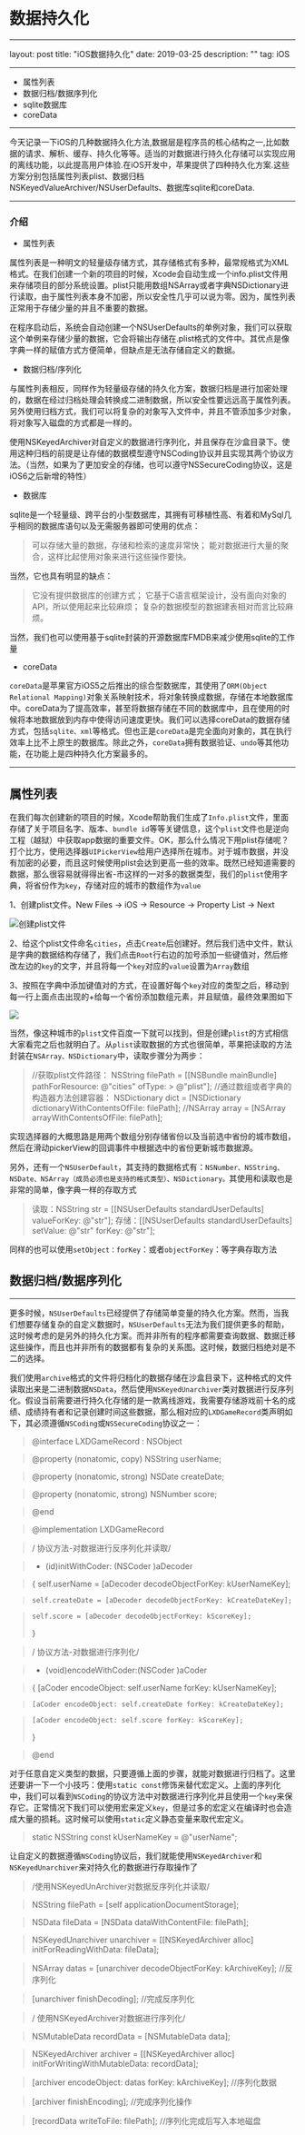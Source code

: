 # 数据持久化
---

layout: post
title: "iOS数据持久化"
date: 2019-03-25
description: ""
tag: iOS

---

 - 属性列表
 - 数据归档/数据序列化
 - sqlite数据库
 - coreData
 
----------
今天记录一下iOS的几种数据持久化方法,数据层是程序员的核心结构之一,比如数据的请求、解析、缓存、持久化等等。适当的对数据进行持久化存储可以实现应用的离线功能，以此提高用户体验.在iOS开发中，苹果提供了四种持久化方案.这些方案分别包括属性列表plist、数据归档NSKeyedValueArchiver/NSUserDefaults、数据库sqlite和coreData.

----------
### 介绍
- 属性列表

属性列表是一种明文的轻量级存储方式，其存储格式有多种，最常规格式为XML格式。在我们创建一个新的项目的时候，Xcode会自动生成一个info.plist文件用来存储项目的部分系统设置。plist只能用数组NSArray或者字典NSDictionary进行读取，由于属性列表本身不加密，所以安全性几乎可以说为零。因为，属性列表正常用于存储少量的并且不重要的数据。

在程序启动后，系统会自动创建一个NSUserDefaults的单例对象，我们可以获取这个单例来存储少量的数据，它会将输出存储在.plist格式的文件中。其优点是像字典一样的赋值方式方便简单，但缺点是无法存储自定义的数据。

 - 数据归档/序列化

与属性列表相反，同样作为轻量级存储的持久化方案，数据归档是进行加密处理的，数据在经过归档处理会转换成二进制数据，所以安全性要远远高于属性列表。另外使用归档方式，我们可以将复杂的对象写入文件中，并且不管添加多少对象，将对象写入磁盘的方式都是一样的。

使用NSKeyedArchiver对自定义的数据进行序列化，并且保存在沙盒目录下。使用这种归档的前提是让存储的数据模型遵守NSCoding协议并且实现其两个协议方法。（当然，如果为了更加安全的存储，也可以遵守NSSecureCoding协议，这是iOS6之后新增的特性）

 - 数据库
 
sqlite是一个轻量级、跨平台的小型数据库，其拥有可移植性高、有着和MySql几乎相同的数据库语句以及无需服务器即可使用的优点：

> 可以存储大量的数据，存储和检索的速度非常快；
能对数据进行大量的聚合，这样比起使用对象来进行这些操作要快。

当然，它也具有明显的缺点：

> 它没有提供数据库的创建方式；
它基于C语言框架设计，没有面向对象的API，所以使用起来比较麻烦；
复杂的数据模型的数据建表相对而言比较麻烦。

当然，我们也可以使用基于sqlite封装的开源数据库FMDB来减少使用sqlite的工作量

 - coreData

`coreData`是苹果官方iOS5之后推出的综合型数据库，其使用了`ORM(Object Relational Mapping)`对象关系映射技术，将对象转换成数据，存储在本地数据库中。coreData为了提高效率，甚至将数据存储在不同的数据库中，且在使用的时候将本地数据放到内存中使得访问速度更快。我们可以选择coreData的数据存储方式，包括`sqlite、xml`等格式。但也正是`coreData`是完全面向对象的，其在执行效率上比不上原生的数据库。除此之外，`coreData`拥有数据验证、`undo`等其他功能，在功能上是四种持久化方案最多的。


----------


## 属性列表

在我们每次创建新的项目的时候，Xcode帮助我们生成了`Info.plist`文件，里面存储了关于项目名字、版本、`bundle id`等等关键信息，这个`plist`文件也是逆向工程（越狱）中获取app数据的重要文件。OK，那么什么情况下用plist存储呢？打个比方，使用选择器`UIPickerView`给用户选择所在城市。对于城市数据，并没有加密的必要，而且这时候使用plist会达到更高一些的效率。既然已经知道需要的数据，那么很容易就得得出省-市这样的一对多的数据类型，我们的`plist`使用字典，将省份作为`key`，存储对应的城市的数组作为`value`

1、创建plist文件。New Files -> iOS -> Resource -> Property List -> Next

![创建plist文件](/images/posts/数据持久化/psb.png)

2、给这个plist文件命名`cities`，点击`Create`后创建好。然后我们选中文件，默认是字典的数据结构存储了，我们点击`Root`行右边的加号添加一些键值对，然后修改左边的`key`的文字，并且将每一个`key`对应的`value`设置为`Array`数组

3、按照在字典中添加键值对的方式，在设置好每个`key`对应的类型之后，移动到每一行上面点击出现的+给每一个省份添加数组元素，并且赋值，最终效果图如下
 
![](/images/posts/数据持久化/createPlist.png)

当然，像这种城市的`plist`文件百度一下就可以找到，但是创建`plist`的方式相信大家看完之后也就明白了。从`plist`读取数据的方式也很简单，苹果把读取的方法封装在`NSArray、NSDictionary`中，读取步骤分为两步：


> //获取plist文件路径：
> NSString  filePath = [[NSBundle mainBundle] pathForResource: @"cities" ofType: > @"plist"];
> //通过数组或者字典的构造器方法创建容器：
> NSDictionary  dict = [NSDictionary dictionaryWithContentsOfFile: filePath];
> //NSArray  array = [NSArray arrayWithContentsOfFile: filePath];

实现选择器的大概思路是用两个数组分别存储省份以及当前选中省份的城市数组，然后在滑动pickerView的回调事件中根据选中的省份更新城市数据源。

另外，还有一个`NSUserDefault`，其支持的数据格式有：`NSNumber、NSString、NSDate、NSArray（成员必须也是支持的格式类型）、NSDictionary。`其使用和读取也是非常的简单，像字典一样的存取方式

> 读取：NSString  str = [[NSUserDefaults standardUserDefaults] valueForKey: @"str"];
> 存储：[[NSUserDefaults standardUserDefaults] setValue: @"str" forKey: @"str"];

同样的也可以使用`setObject：forKey`：或者`objectForKey`：等字典存取方法

## 数据归档/数据序列化

---

更多时候，`NSUserDefaults`已经提供了存储简单变量的持久化方案。然而，当我们想要存储复杂的自定义数据时，`NSUserDefaults`无法为我们提供更多的帮助，这时候考虑的是另外的持久化方案。而并非所有的程序都需要查询数据、数据迁移这些操作，而且也并非所有的数据都有复杂的关系图。这时候，数据归档绝对是不二的选择。

我们使用`archive`格式的文件将归档化的数据存储在沙盒目录下，这种格式的文件读取出来是二进制数据`NSData`，然后使用`NSKeyedUnarchiver`类对数据进行反序列化。假设当前需要进行持久化存储的是一款离线游戏，我需要存储游戏前十名的成绩、成绩持有者和记录创建时间这些数据，那么相对应的`LXDGameRecord`类声明如下，其必须遵循`NSCoding`或`NSSecureCoding`协议之一：

> @interface LXDGameRecord : NSObject

> @property (nonatomic, copy) NSString  userName;

> @property (nonatomic, strong) NSDate  createDate;

> @property (nonatomic, strong) NSNumber  score;

> @end



> @implementation LXDGameRecord

> / 协议方法-对数据进行反序列化并读取/

> - (id)initWithCoder: (NSCoder )aDecoder

> {
>     self.userName = [aDecoder decodeObjectForKey: kUserNameKey];

>     self.createDate = [aDecoder decodeObjectForKey: kCreateDateKey];

>     self.score = [aDecoder decodeObjectForKey: kScoreKey];
> }

> / 协议方法-对数据进行序列化/

> - (void)encodeWithCoder:(NSCoder )aCoder

> {
>     [aCoder encodeObject: self.userName forKey: kUserNameKey];

>     [aCoder encodeObject: self.createDate forKey: kCreateDateKey];

>     [aCoder encodeObject: self.score forKey: kScoreKey];
> }

> @end 

对于任意自定义类型的数据，只要遵循上面的步骤，就能对数据进行归档了。这里还要讲一下一个小技巧：使用`static const`修饰来替代宏定义。上面的序列化中，我们可以看到`NSCoding`的协议方法中对数据进行序列化并且使用一个`key`来保存它。正常情况下我们可以使用宏来定义`key`，但是过多的宏定义在编译时也会造成大量的损耗。这时候可以使用`static`定义静态变量来取代宏定义。

> static NSString  const kUserNameKey = @"userName";

让自定义的数据遵循`NSCoding`协议后，我们就能使用`NSKeyedArchiver`和`NSKeyedUnarchiver`来对持久化的数据进行存取操作了

> /使用NSKeyedUnArchiver对数据反序列化并读取/

> NSString  filePath = [self applicationDocumentStorage];

> NSData  fileData = [NSData dataWithContentFile: filePath];

> NSKeyedUnarchiver  unarchiver = [[NSKeyedArchiver alloc] initForReadingWithData: fileData];

> NSArray  datas = [unarchiver decodeObjectForKey: kArchiveKey];   //反序列化

> [unarchiver finishDecoding];  //完成反序列化



> / 使用NSKeyedArchiver对数据进行序列化/

> NSMutableData  recordData = [NSMutableData data];

> NSKeyedArchiver  archiver = [[NSKeyedArchiver alloc] initForWritingWithMutableData: recordData];

> [archiver encodeObject: datas forKey: kArchiveKey];  //序列化数据

> [archiver finishEncoding];  //完成序列化操作

> [recordData writeToFile: filePath];  //序列化完成后写入本地磁盘
